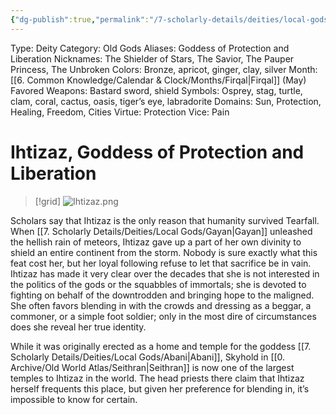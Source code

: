 ```yaml
---
{"dg-publish":true,"permalink":"/7-scholarly-details/deities/local-gods/ihtizaz/"}
---
```



Type: Deity
Category: Old Gods
Aliases: Goddess of Protection and Liberation
Nicknames: The Shielder of Stars, The Savior, The Pauper Princess, The Unbroken
Colors: Bronze, apricot, ginger, clay, silver
Month: [[6. Common Knowledge/Calendar & Clock/Months/Firqal\|Firqal]] (May)
Favored Weapons: Bastard sword, shield
Symbols: Osprey, stag, turtle, clam, coral, cactus, oasis, tiger’s eye, labradorite
Domains: Sun, Protection, Healing, Freedom, Cities
Virtue: Protection
Vice: Pain

# Ihtizaz, Goddess of Protection and Liberation

>[!grid]
![Ihtizaz.png](/img/user/x.%20Assets/Attachments/Images/NPC%20Compendium/Ihtizaz.png)

Scholars say that Ihtizaz is the only reason that humanity survived Tearfall. When [[7. Scholarly Details/Deities/Local Gods/Gayan\|Gayan]] unleashed the hellish rain of meteors, Ihtizaz gave up a part of her own divinity to shield an entire continent from the storm. Nobody is sure exactly what this feat cost her, but her loyal following refuse to let that sacrifice be in vain. Ihtizaz has made it very clear over the decades that she is not interested in the politics of the gods or the squabbles of immortals; she is devoted to fighting on behalf of the downtrodden and bringing hope to the maligned. She often favors blending in with the crowds and dressing as a beggar, a commoner, or a simple foot soldier; only in the most dire of circumstances does she reveal her true identity.

While it was originally erected as a home and temple for the goddess [[7. Scholarly Details/Deities/Local Gods/Abani\|Abani]], Skyhold in [[0. Archive/Old World Atlas/Seithran\|Seithran]] is now one of the largest temples to Ihtizaz in the world. The head priests there claim that Ihtizaz herself frequents this place, but given her preference for blending in, it’s impossible to know for certain.
